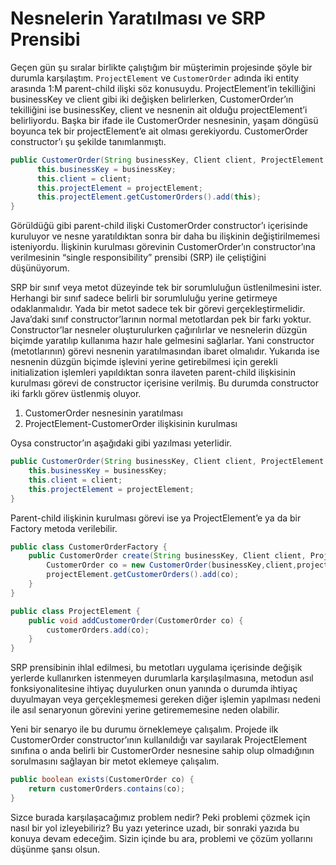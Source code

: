# Nesnelerin Yaratılması ve SRP Prensibi

Geçen gün şu sıralar birlikte çalıştığım bir müşterimin projesinde şöyle bir durumla karşılaştım. `ProjectElement` ve 
`CustomerOrder` adında iki entity arasında 1:M parent-child ilişki söz konusuydu. ProjectElement’in tekilliğini businessKey 
ve client gibi iki değişken belirlerken, CustomerOrder’ın tekilliğini ise businessKey, client ve nesnenin ait olduğu 
projectElement’i belirliyordu. Başka bir ifade ile CustomerOrder nesnesinin, yaşam döngüsü boyunca tek bir projectElement’e 
ait olması gerekiyordu. CustomerOrder constructor’ı şu şekilde tanımlanmıştı.

```java
public CustomerOrder(String businessKey, Client client, ProjectElement projectElement) {
      this.businessKey = businessKey;
      this.client = client;
      this.projectElement = projectElement;
      this.projectElement.getCustomerOrders().add(this);
}
```

Görüldüğü gibi parent-child ilişki CustomerOrder constructor’ı içerisinde kuruluyor ve nesne yaratıldıktan sonra bir daha 
bu ilişkinin değiştirilmemesi isteniyordu. İlişkinin kurulması görevinin CustomerOrder’ın constructor’ına verilmesinin 
“single responsibility” prensibi (SRP) ile çeliştiğini düşünüyorum.

SRP bir sınıf veya metot düzeyinde tek bir sorumluluğun üstlenilmesini ister. Herhangi bir sınıf sadece belirli bir 
sorumluluğu yerine getirmeye odaklanmalıdır. Yada bir metot sadece tek bir görevi gerçekleştirmelidir. Java’daki sınıf 
constructor’larının normal metotlardan pek bir farkı yoktur. Constructor’lar nesneler oluşturulurken çağırılırlar ve 
nesnelerin düzgün biçimde yaratılıp kullanıma hazır hale gelmesini sağlarlar. Yani constructor (metotlarının) görevi 
nesnenin yaratılmasından ibaret olmalıdır. Yukarıda ise nesnenin düzgün biçimde işlevini yerine getirebilmesi için gerekli 
initialization işlemleri yapıldıktan sonra ilaveten parent-child ilişkisinin kurulması görevi de constructor içerisine 
verilmiş. Bu durumda constructor iki farklı görev üstlenmiş oluyor.

1. CustomerOrder nesnesinin yaratılması
2. ProjectElement-CustomerOrder ilişkisinin kurulması

Oysa constructor’ın aşağıdaki gibi yazılması yeterlidir.

```java
public CustomerOrder(String businessKey, Client client, ProjectElement projectElement) {     
	this.businessKey = businessKey;     
	this.client = client;
	this.projectElement = projectElement; 
}
```


Parent-child ilişkinin kurulması görevi ise ya ProjectElement’e ya da bir Factory metoda verilebilir.

```java
public class CustomerOrderFactory {
    public CustomerOrder create(String businessKey, Client client, ProjectElement projectElement) {
        CustomerOrder co = new CustomerOrder(businessKey,client,projectElement);
        projectElement.getCustomerOrders().add(co);
    }
}

public class ProjectElement {
    public void addCustomerOrder(CustomerOrder co) {
        customerOrders.add(co);
    }
}
```


SRP prensibinin ihlal edilmesi, bu metotları uygulama içerisinde değişik yerlerde kullanırken istenmeyen durumlarla 
karşılaşılmasına, metodun asıl fonksiyonalitesine ihtiyaç duyulurken onun yanında o durumda ihtiyaç duyulmayan veya 
gerçekleşmemesi gereken diğer işlemin yapılması nedeni ile asıl senaryonun görevini yerine getirememesine neden olabilir.

Yeni bir senaryo ile bu durumu örneklemeye çalışalım. Projede ilk CustomerOrder constructor’ının kullanıldığı var sayılarak 
ProjectElement sınıfına o anda belirli bir CustomerOrder nesnesine sahip olup olmadığının sorulmasını sağlayan bir metot 
eklemeye çalışalım.

```java
public boolean exists(CustomerOrder co) {
    return customerOrders.contains(co);
}
```


Sizce burada karşılaşacağımız problem nedir? Peki problemi çözmek için nasıl bir yol izleyebiliriz? Bu yazı yeterince 
uzadı, bir sonraki yazıda bu konuya devam edeceğim. Sizin içinde bu ara, problemi ve çözüm yollarını düşünme şansı olsun.






